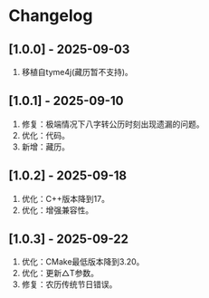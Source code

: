 # Changelog

## [1.0.0] - 2025-09-03
1. 移植自tyme4j(藏历暂不支持)。

## [1.0.1] - 2025-09-10
1. 修复：极端情况下八字转公历时刻出现遗漏的问题。
2. 优化：代码。
3. 新增：藏历。

## [1.0.2] - 2025-09-18
1. 优化：C++版本降到17。
2. 优化：增强兼容性。

## [1.0.3] - 2025-09-22
1. 优化：CMake最低版本降到3.20。
2. 优化：更新△T参数。
3. 修复：农历传统节日错误。
